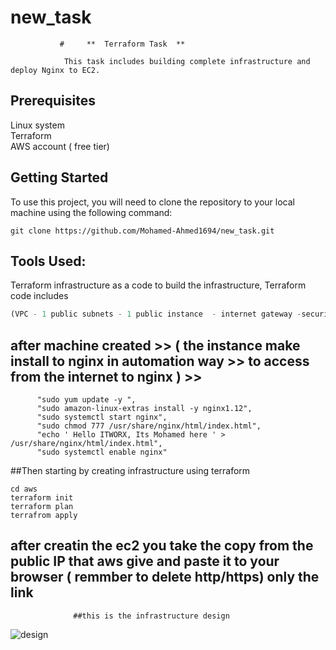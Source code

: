 # new_task
               #     **  Terraform Task  **
                      
                This task includes building complete infrastructure and deploy Nginx to EC2.  
        
## Prerequisites
  Linux system  
  Terraform  
  AWS account ( free tier)  
  
  
## Getting Started
  To use this project, you will need to clone the repository to your local machine using the following command:

  ``` git clone
  git clone https://github.com/Mohamed-Ahmed1694/new_task.git
  ```
 
 ## Tools Used:
 Terraform infrastructure as a code to build the infrastructure, Terraform code includes

``` terraform components
(VPC - 1 public subnets - 1 public instance  - internet gateway -security group - route tables - nginx install on the instance ).  
```

## after machine created >> ( the instance make install to nginx in automation way >> to access from the internet to nginx ) >>
``` install nginx on ec2
      "sudo yum update -y ",  
      "sudo amazon-linux-extras install -y nginx1.12",  
      "sudo systemctl start nginx",  
      "sudo chmod 777 /usr/share/nginx/html/index.html",  
      "echo ' Hello ITWORX, Its Mohamed here ' > /usr/share/nginx/html/index.html",  
      "sudo systemctl enable nginx" 
```


##Then starting by creating infrastructure using terraform

 ``` 
 cd aws  
 terraform init  
 terraform plan  
 terrafrom apply  
 ```
 
 ## after creatin the ec2 you take the copy from the public IP that aws give  and paste it to your browser ( remmber to delete http/https) only the link 

                  ##this is the infrastructure design

![design](https://user-images.githubusercontent.com/116628728/223682344-78774077-fe6b-41e1-bf44-ff4f4ed4e1b3.png)


